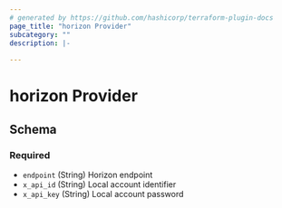 ```yaml
---
# generated by https://github.com/hashicorp/terraform-plugin-docs
page_title: "horizon Provider"
subcategory: ""
description: |-
  
---
```


# horizon Provider





<!-- schema generated by tfplugindocs -->
## Schema

### Required

- `endpoint` (String) Horizon endpoint
- `x_api_id` (String) Local account identifier
- `x_api_key` (String) Local account password
